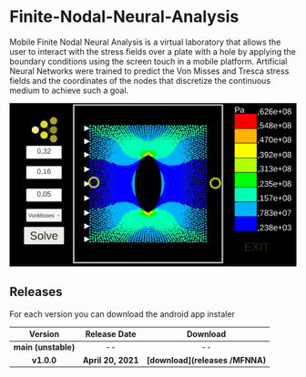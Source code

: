 # Finite-Nodal-Neural-Analysis
Mobile Finite Nodal Neural Analysis is a virtual laboratory that allows the user to interact with the stress fields over a plate with a hole by applying the boundary conditions using the screen touch in a mobile platform. Artificial Neural Networks were trained to predict the Von Misses and Tresca stress fields and the coordinates of the nodes that discretize the continuous medium to achieve such a goal.

![](Images/AppScreenShot.png)

## Releases

For each version you can download the android app instaler

| **Version** | **Release Date** | **Download** |
|:-------:|:------:|:-------------:|
| **main (unstable)** | -- | -- |
| **v1.0.0** | **April 20, 2021** | **[download](releases /MFNNA)** |

